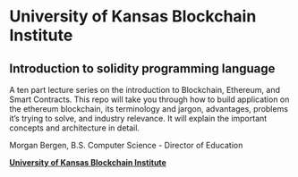 # University of Kansas Blockchain Institute
## Introduction to solidity programming language

A ten part lecture series on the introduction to Blockchain, Ethereum, and Smart Contracts.  This repo will take you through how to build application on the ethereum blockchain, its terminology and jargon, advantages, problems it’s trying to solve, and industry relevance. It will explain the important concepts and architecture in detail.

Morgan Bergen, B.S. Computer Science - Director of Education

[**University of Kansas Blockchain Institute** ](https://kublockchain.com)
